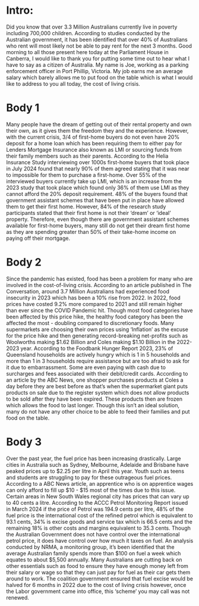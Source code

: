 # **Intro:**

Did you know that over 3.3 Million Australians currently live in poverty including 700,000 children. According to studies conducted by the Australian government, it has been identified that over 40% of Australians who rent will most likely not be able to pay rent for the next 3 months. Good morning to all those present here today at the Parliament House in Canberra, I would like to thank you for putting some time out to hear what I have to say as a citizen of Australia. My name is Joe, working as a parking enforcement officer in Port Phillip, Victoria. My job earns me an average salary which barely allows me to put food on the table which is what I would like to address to you all today, the cost of living crisis.

# **Body 1**
Many people have the dream of getting out of their rental property and own their own, as it gives them the freedom they and the experience. However, with the current crisis, 3/4 of first-home buyers do not even have 20% deposit for a home loan which has been requiring them to either pay for Lenders Mortgage Insurance also known as LMI or sourcing funds from their family members such as their parents. According to the Helia Insurance Study interviewing over 1000s first-home buyers that took place in July 2024 found that nearly 90% of them agreed stating that it was near to impossible for them to purchase a first-home. Over 55% of the interviewed buyers currently take up LMI, which is an increase from the 2023 study that took place which found only 36% of them use LMI as they cannot afford the 20% deposit requirement. 48% of the buyers found that government assistant schemes that have been put in place have allowed them to get their first home. However, 84% of the research study participants stated that their first home is not their ‘dream’ or ‘ideal’ property. Therefore, even though there are government assistant schemes available for first-home buyers, many still do not get their dream first home as they are spending greater than 50% of their take-home income on paying off their mortgage.

# **Body 2**
Since the pandemic has existed, food has been a problem for many who are involved in the cost-of-living crisis. According to an article published in The Conversation, around 3.7 Million Australians had experienced food insecurity in 2023 which has been a 10% rise from 2022. In 2022, food prices have costed 9.2% more compared to 2021 and still remain higher than ever since the COVID Pandemic hit. Though most food categories have been affected by this price hike, the healthy food category has been the affected the most - doubling compared to discretionary foods. Many supermarkets are choosing their own prices using ‘Inflation’ as the excuse for the price hike and then generating record-breaking net-profits such as Woolworths making $1.62 Billion and Coles making $1.10 Billion in the 2022-2023 year. According to the Foodbank Hunger Report 2023, 23% of Queensland households are actively hungry which is 1 in 5 households and more than 1 in 3 households require assistance but are too afraid to ask for it due to embarrassment. Some are even paying with cash due to surcharges and fees associated with their debit/credit cards. According to an article by the ABC News, one shopper purchases products at Coles a day before they are best before as that’s when the supermarket giant puts products on sale due to the register system which does not allow products to be sold after they have been expired. These products then are frozen which allows the food to last longer. Though this isn’t an ideal solution, many do not have any other choice to be able to feed their families and put food on the table.

# **Body 3**
Over the past year, the fuel price has been increasing drastically. Large cities in Australia such as Sydney, Melbourne, Adelaide and Brisbane have peaked prices up to $2.25 per litre in April this year. Youth such as teens and students are struggling to pay for these outrageous fuel prices. According to a ABC News article, an apprentice who is on apprentice wages can only afford to fill up $10 - $15 most of the times due to this issue. Certain areas in New South Wales regional city has prices that can vary up to 40 cents a litre. According to the ACCC Petrol Monitoring Report issued in March 2024 if the price of Petrol was 194.9 cents per litre, 48% of the fuel price is the international cost of the refined petrol which is equivalent to 93.1 cents, 34% is excise goods and service tax which is 66.5 cents and the remaining 18% is other costs and margins equivalent to 35.3 cents. Though the Australian Government does not have control over the international petrol price, it does have control over how much it taxes on fuel. An analysis conducted by NRMA, a monitoring group, it’s been identified that the average Australian family spends more than $100 on fuel a week which equates to about $5,500 annually. Many Australians are cutting back on other essentials such as food to ensure they have enough money left from their salary or wage so that they can just pay for fuel as their car gets them around to work. The coalition government ensured that fuel excise would be halved for 6 months in 2022 due to the cost of living crisis however, once the Labor government came into office, this ‘scheme’ you may call was not renewed.
